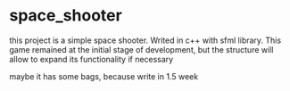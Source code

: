 # space_shooter

this project is a simple space shooter. Writed in c++ with sfml library. 
This game remained at the initial stage of development, but the structure will allow to expand its functionality if necessary

maybe it has some bags, because write in 1.5 week
